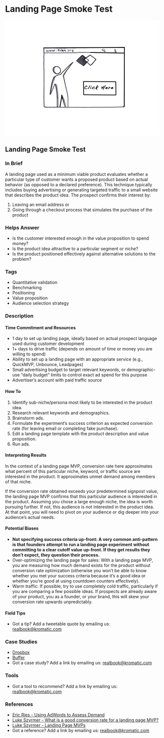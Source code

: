 # Landing Page Smoke Test

![](../.gitbook/assets/illustration-landing-page-smoke-test.png)

## Landing Page Smoke Test

### In Brief

A landing page used as a minimum viable product evaluates whether a particular type of customer wants a proposed product based on actual behavior \(as opposed to a declared preference\). This technique typically includes buying advertising or generating targeted traffic to a small website that describes the product idea. The prospect confirms their interest by:

1. Leaving an email address or 
2. Going through a checkout process that simulates the purchase of the product

### Helps Answer

* Is the customer interested enough in the value proposition to spend money?
* Is the product idea attractive to a particular segment or niche?
* Is the product positioned effectively against alternative solutions to the problem?

### Tags

* Quantitative validation
* Benchmarking
* Positioning
* Value proposition
* Audience selection strategy

### Description

#### Time Commitment and Resources

* 1 day to set up landing page, ideally based on actual prospect language used during customer development
* 1+ days to drive traffic \(depends on amount of time or money you are willing to spend\)
* Ability to set up a landing page with an appropriate service \(e.g., QuickMVP, Unbounce, Leadpages\)
* Small advertising budget to target relevant keywords, or demographic-use “daily budget” limits to control exact ad spend for this purpose
* Advertiser’s account with paid traffic source

#### How To

1. Identify sub-niche/persona most likely to be interested in the product idea.
2. Research relevant keywords and demographics.
3. Brainstorm ads.
4. Formulate the experiment’s success criterion as expected conversion rate \(for leaving email or completing fake purchase\).
5. Edit a landing page template with the product description and value proposition.
6. Run ads.

#### Interpreting Results

In the context of a landing page MVP, conversion rate here approximates what percent of this particular niche, keyword, or traffic source are interested in the product. It approximates unmet demand among members of that niche.

If the conversion rate obtained exceeds your predetermined signpost value, the landing page MVP confirms that this particular audience is interested in the product. Assuming you chose a large enough niche, the idea is worth pursuing further. If not, this audience is not interested in the product idea. At that point, you will need to pivot on your audience or dig deeper into your audience’s actual needs.

#### Potential Biases

* **Not specifying success criteria up-front: A very common anti-pattern is that founders attempt to run a landing page experiment without committing to a clear cutoff value up-front. If they get results they don’t expect, they question their process.** 
* Over-optimizing the landing page for sales: With a landing page MVP, you are measuring how much demand exists for the product without conversion rate optimization \(otherwise you won’t be able to know whether you met your success criteria because it’s a good idea or whether you’re good at using countdown counters effectively\). 
* Warm traffic: If possible, try to use completely cold traffic, particularly if you are comparing a few possible ideas. If prospects are already aware of your product, you as a founder, or your brand, this will skew your conversion rate upwards unpredictably.

#### Field Tips

* Got a tip? Add a tweetable quote by emailing us: [realbook@kromatic.com](mailto:realbook@kromatic.com)

### Case Studies

* [Dropbox](https://www.slideshare.net/gueste94e4c/dropbox-startup-lessons-learned-3836587)
* [Buffer](https://blog.bufferapp.com/idea-to-paying-customers-in-7-weeks-how-we-did-it)
* Got a case study? Add a link by emailing us: [realbook@kromatic.com](mailto:realbook@kromatic.com) 

### Tools

* Got a tool to recommend? Add a link by emailing us: [realbook@kromatic.com](mailto:realbook@kromatic.com)

### References

* [Eric Ries - Using AdWords to Assess Demand](http://www.startuplessonslearned.com/2008/11/using-adwords-to-assess-demand-for-your.html)
* [Luke Szyrmer - What is a good conversion rate for a landing page MVP?](http://blog.launchtomorrow.com/2015/01/good-landing-page-experiment-conversion-rate/)
* [Luke Szyrmer - Landing Page MVPs](http://launchtomorrow.com)
* Got a reference? Add a link by emailing us: [realbook@kromatic.com](https://github.com/trikro/the-real-startup-book/tree/6a17bc36666863334ffdefad4f2a9abf3e12ce13/part4-evaluative_market_experiment/realbook@kromatic.com)

